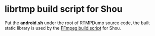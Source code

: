 librtmp build script for Shou
=============================

Put the **android.sh** under the root of RTMPDump source code, the built static library is used by the [FFmpeg build script](https://github.com/shoutv/FFmpeg) for Shou.

